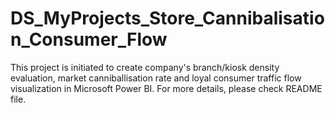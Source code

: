 # DS_MyProjects_Store_Cannibalisation_Consumer_Flow
This project is initiated to create company's branch/kiosk density evaluation, market canniballisation rate and loyal consumer traffic flow visualization in Microsoft Power BI. For more details, please check README file.
